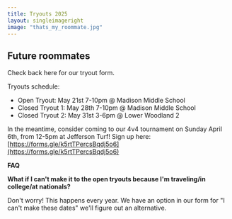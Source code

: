 ```yaml
---
title: Tryouts 2025
layout: singleimageright
image: "thats_my_roommate.jpg"
---
```


## Future roommates

Check back here for our tryout form.

Tryouts schedule:
- Open Tryout: May 21st 7-10pm @ Madison Middle School
- Closed Tryout 1: May 28th 7-10pm @ Madison Middle School
- Closed Tryout 2: May 31st 3-6pm @ Lower Woodland 2

In the meantime, consider coming to our 4v4 tournament on Sunday April 6th, from 12-5pm at Jefferson Turf! Sign up here: [https://forms.gle/k5rtTPercsBqdj5o6](https://forms.gle/k5rtTPercsBqdj5o6)




__FAQ__

__What if I can't make it to the open tryouts because I'm traveling/in college/at nationals?__

Don't worry! This happens every year. We have an option in our form for "I can't make these dates" we'll figure out an alternative.